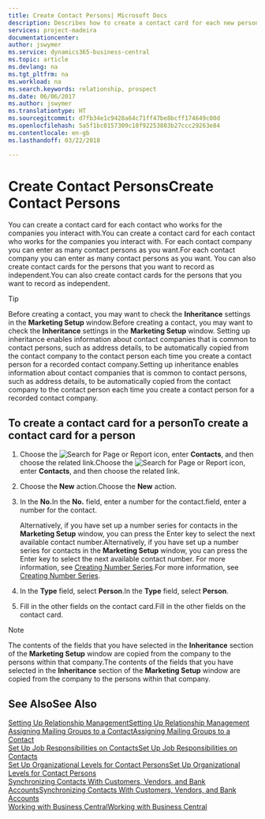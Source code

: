 ```yaml
---
title: Create Contact Persons| Microsoft Docs
description: Describes how to create a contact card for each new person or prospect you interact with or have a business relationship with.
services: project-madeira
documentationcenter: 
author: jswymer
ms.service: dynamics365-business-central
ms.topic: article
ms.devlang: na
ms.tgt_pltfrm: na
ms.workload: na
ms.search.keywords: relationship, prospect
ms.date: 06/06/2017
ms.author: jswymer
ms.translationtype: HT
ms.sourcegitcommit: d7fb34e1c9428a64c71ff47be8bcff174649c00d
ms.openlocfilehash: 5a5f1bc0157309c18f92253803b27ccc29263e84
ms.contentlocale: en-gb
ms.lasthandoff: 03/22/2018

---
```

# <a name="create-contact-persons"></a><span data-ttu-id="946e0-103">Create Contact Persons</span><span class="sxs-lookup"><span data-stu-id="946e0-103">Create Contact Persons</span></span>
<span data-ttu-id="946e0-104">You can create a contact card for each contact who works for the companies you interact with.</span><span class="sxs-lookup"><span data-stu-id="946e0-104">You can create a contact card for each contact who works for the companies you interact with.</span></span> <span data-ttu-id="946e0-105">For each contact company you can enter as many contact persons as you want.</span><span class="sxs-lookup"><span data-stu-id="946e0-105">For each contact company you can enter as many contact persons as you want.</span></span> <span data-ttu-id="946e0-106">You can also create contact cards for the persons that you want to record as independent.</span><span class="sxs-lookup"><span data-stu-id="946e0-106">You can also create contact cards for the persons that you want to record as independent.</span></span>

> [!TIP]  
>   <span data-ttu-id="946e0-107">Before creating a contact, you may want to check the **Inheritance** settings in the **Marketing Setup** window.</span><span class="sxs-lookup"><span data-stu-id="946e0-107">Before creating a contact, you may want to check the **Inheritance** settings in the **Marketing Setup** window.</span></span> <span data-ttu-id="946e0-108">Setting up inheritance enables information about contact companies that is common to contact persons, such as address details, to be automatically copied from the contact company to the contact person each time you create a contact person for a recorded contact company.</span><span class="sxs-lookup"><span data-stu-id="946e0-108">Setting up inheritance enables information about contact companies that is common to contact persons, such as address details, to be automatically copied from the contact company to the contact person each time you create a contact person for a recorded contact company.</span></span>

## <a name="to-create-a-contact-card-for-a-person"></a><span data-ttu-id="946e0-109">To create a contact card for a person</span><span class="sxs-lookup"><span data-stu-id="946e0-109">To create a contact card for a person</span></span>
1. <span data-ttu-id="946e0-110">Choose the ![Search for Page or Report](media/ui-search/search_small.png "Search for Page or Report icon") icon, enter **Contacts**, and then choose the related link.</span><span class="sxs-lookup"><span data-stu-id="946e0-110">Choose the ![Search for Page or Report](media/ui-search/search_small.png "Search for Page or Report icon") icon, enter **Contacts**, and then choose the related link.</span></span>
2. <span data-ttu-id="946e0-111">Choose the **New** action.</span><span class="sxs-lookup"><span data-stu-id="946e0-111">Choose the **New** action.</span></span>
3. <span data-ttu-id="946e0-112">In the **No.**</span><span class="sxs-lookup"><span data-stu-id="946e0-112">In the **No.**</span></span> <span data-ttu-id="946e0-113">field, enter a number for the contact.</span><span class="sxs-lookup"><span data-stu-id="946e0-113">field, enter a number for the contact.</span></span>

    <span data-ttu-id="946e0-114">Alternatively, if you have set up a number series for contacts in the **Marketing Setup** window, you can press the Enter key to select the next available contact number.</span><span class="sxs-lookup"><span data-stu-id="946e0-114">Alternatively, if you have set up a number series for contacts in the **Marketing Setup** window, you can press the Enter key to select the next available contact number.</span></span> <span data-ttu-id="946e0-115">For more information, see [Creating Number Series](ui-create-number-series.md).</span><span class="sxs-lookup"><span data-stu-id="946e0-115">For more information, see [Creating Number Series](ui-create-number-series.md).</span></span>
4. <span data-ttu-id="946e0-116">In the **Type** field, select **Person**.</span><span class="sxs-lookup"><span data-stu-id="946e0-116">In the **Type** field, select **Person**.</span></span>
5. <span data-ttu-id="946e0-117">Fill in the other fields on the contact card.</span><span class="sxs-lookup"><span data-stu-id="946e0-117">Fill in the other fields on the contact card.</span></span>

> [!NOTE]  
>   <span data-ttu-id="946e0-118">The contents of the fields that you have selected in the **Inheritance** section of the **Marketing Setup** window are copied from the company to the persons within that company.</span><span class="sxs-lookup"><span data-stu-id="946e0-118">The contents of the fields that you have selected in the **Inheritance** section of the **Marketing Setup** window are copied from the company to the persons within that company.</span></span>

## <a name="see-also"></a><span data-ttu-id="946e0-119">See Also</span><span class="sxs-lookup"><span data-stu-id="946e0-119">See Also</span></span>
[<span data-ttu-id="946e0-120">Setting Up Relationship Management</span><span class="sxs-lookup"><span data-stu-id="946e0-120">Setting Up Relationship Management</span></span>](marketing-setup-marketing.md)  
[<span data-ttu-id="946e0-121">Assigning Mailing Groups to a Contact</span><span class="sxs-lookup"><span data-stu-id="946e0-121">Assigning Mailing Groups to a Contact</span></span>](marketing-mailing-groups.md#AssignMailGroupContact)  
[<span data-ttu-id="946e0-122">Set Up Job Responsibilities on Contacts</span><span class="sxs-lookup"><span data-stu-id="946e0-122">Set Up Job Responsibilities on Contacts</span></span>](marketing-job-responsibilities.md)  
[<span data-ttu-id="946e0-123">Set Up Organizational Levels for Contact Persons</span><span class="sxs-lookup"><span data-stu-id="946e0-123">Set Up Organizational Levels for Contact Persons</span></span>](marketing-organizational-levels.md)  
[<span data-ttu-id="946e0-124">Synchronizing Contacts With Customers, Vendors, and Bank Accounts</span><span class="sxs-lookup"><span data-stu-id="946e0-124">Synchronizing Contacts With Customers, Vendors, and Bank Accounts</span></span>](marketing-synchronize-contacts-customers-vendors-bank-accounts.md)  
[<span data-ttu-id="946e0-125">Working with Business Central</span><span class="sxs-lookup"><span data-stu-id="946e0-125">Working with Business Central</span></span>](ui-work-product.md)  

